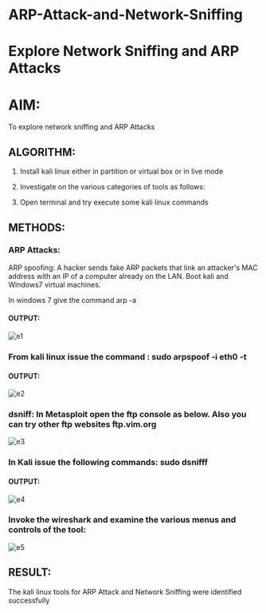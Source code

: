 # ARP-Attack-and-Network-Sniffing
# Explore Network Sniffing and ARP Attacks

# AIM:

To explore network sniffing and ARP Attacks

## ALGORITHM:

1) Install kali linux either in partition or virtual box or in live mode

2) Investigate on the various categories of tools as follows:

3) Open terminal and try execute some kali linux commands


## METHODS:

### ARP Attacks:  
ARP spoofing: A hacker sends fake ARP packets that link an attacker's MAC address with an IP of a computer already on the LAN. 
Boot kali and Windows7 virtual machines.

In windows 7 give the command arp -a

#### OUTPUT:

![e1](https://github.com/Vishwarathinam/ARP-Attack-and-Network-Sniffing/assets/95266350/c659deb0-9c6e-4c9a-8587-2e8e40bbf375)




### From kali linux issue the command : sudo arpspoof -i eth0 -t <target system> <gateway>

#### OUTPUT:

![e2](https://github.com/Vishwarathinam/ARP-Attack-and-Network-Sniffing/assets/95266350/37ef8a6b-e3b0-4f91-aa3c-f11fec2f5d3e)




### dsniff: In Metasploit open the ftp console as below. Also you can try other ftp websites ftp.vim.org

![e3](https://github.com/Vishwarathinam/ARP-Attack-and-Network-Sniffing/assets/95266350/b18b322a-1787-43db-b674-d57d02d9fcb3)



### In Kali issue the following commands:  sudo dsnifff

#### OUTPUT:

![e4](https://github.com/Vishwarathinam/ARP-Attack-and-Network-Sniffing/assets/95266350/cd5b98ff-f5cc-4950-a26e-eb5f2ae35971)



### Invoke the wireshark and examine the various menus and controls of the tool:

![e5](https://github.com/Vishwarathinam/ARP-Attack-and-Network-Sniffing/assets/95266350/2c09b40e-ec42-4e7a-8099-5b2df60cc3ef)



## RESULT:
The kali linux tools for ARP Attack and Network Sniffing were identified successfully
